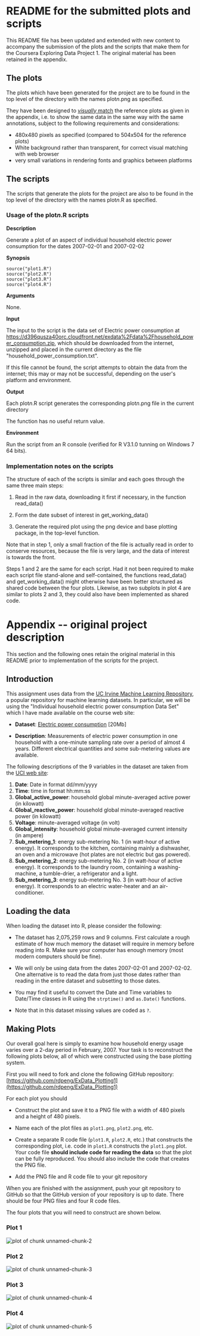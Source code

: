 # README for the submitted plots and scripts

This README file has been updated and extended with new content to accompany the submission of the plots and the scripts that make them for the Coursera Exploring Data Project 1. The original material has been retained in the appendix.

## The plots

The plots which have been generated for the project are to be found in the top level of the directory with the names plot<i>n</i>.png as specified.

They have been designed to [_visually_ match](https://class.coursera.org/exdata-005/forum/thread?thread_id=3#post-10) the reference plots as given in the appendix, i.e. to show the same data in the same way with the same annotations, subject to the following requirements and considerations:

* 480x480 pixels as specified (compared to 504x504 for the reference plots)
* White background rather than transparent, for correct visual matching with web browser 
* very small variations in rendering fonts and graphics between platforms

## The scripts

The scripts that generate the plots for the project are also to be found in the top level of the directory with the names plot<i>n</i>.R as specified. 


### Usage of the plot<i>n</i>.R scripts


**Description**

Generate a plot of an aspect of individual household electric power consumption for the dates 2007-02-01 and 2007-02-02

**Synopsis**

    source("plot1.R")
    source("plot2.R")
    source("plot3.R")
    source("plot4.R")

**Arguments**

None.

**Input**

The input to the script is the data set of Electric power consumption at
https://d396qusza40orc.cloudfront.net/exdata%2Fdata%2Fhousehold_power_consumption.zip,
which should be downloaded from the internet, unzipped and placed in the current directory as the file "household_power_consumption.txt".

If this file cannot be found, the script attempts to obtain the data from the internet; this may or may not be successful, depending on the user's platform and environment.
 
**Output**

Each plot<i>n</i>.R script generates the corresponding plot<i>n</i>.png file in the current directory

The function has no useful return value.

**Environment**

Run the script from an R console (verified for R V3.1.0 tunning on Windows 7 64 bits). 

### Implementation notes on the scripts

The structure of each of the scripts is similar and each goes through the same three main steps:

1. Read in the raw data, downloading it first if necessary, in the function read_data()

2. Form the date subset of interest in get_working_data()

3. Generate the required plot using the png device and base plotting package, in the top-level function.

Note that in step 1, only a small fraction of the file is actually read in order to conserve resources, because the file is very large, and the data of interest is towards the front. 

Steps 1 and 2 are the same for each script. Had it not been required to make each script file stand-alone and self-contained, the functions read_data() and get_working_data() might otherwise have been better structured as shared code between the four plots. Likewise, as two subplots in plot 4 are similar to plots 2 and 3, they could also have been implemented as shared code.

# Appendix -- original project description

This section and the following ones retain the original material in this README prior to implementation of the scripts for the project.

## Introduction 


This assignment uses data from
the <a href="http://archive.ics.uci.edu/ml/">UC Irvine Machine
Learning Repository</a>, a popular repository for machine learning
datasets. In particular, we will be using the "Individual household
electric power consumption Data Set" which I have made available on
the course web site:


* <b>Dataset</b>: <a href="https://d396qusza40orc.cloudfront.net/exdata%2Fdata%2Fhousehold_power_consumption.zip">Electric power consumption</a> [20Mb]

* <b>Description</b>: Measurements of electric power consumption in
one household with a one-minute sampling rate over a period of almost
4 years. Different electrical quantities and some sub-metering values
are available.


The following descriptions of the 9 variables in the dataset are taken
from
the <a href="https://archive.ics.uci.edu/ml/datasets/Individual+household+electric+power+consumption">UCI
web site</a>:

<ol>
<li><b>Date</b>: Date in format dd/mm/yyyy </li>
<li><b>Time</b>: time in format hh:mm:ss </li>
<li><b>Global_active_power</b>: household global minute-averaged active power (in kilowatt) </li>
<li><b>Global_reactive_power</b>: household global minute-averaged reactive power (in kilowatt) </li>
<li><b>Voltage</b>: minute-averaged voltage (in volt) </li>
<li><b>Global_intensity</b>: household global minute-averaged current intensity (in ampere) </li>
<li><b>Sub_metering_1</b>: energy sub-metering No. 1 (in watt-hour of active energy). It corresponds to the kitchen, containing mainly a dishwasher, an oven and a microwave (hot plates are not electric but gas powered). </li>
<li><b>Sub_metering_2</b>: energy sub-metering No. 2 (in watt-hour of active energy). It corresponds to the laundry room, containing a washing-machine, a tumble-drier, a refrigerator and a light. </li>
<li><b>Sub_metering_3</b>: energy sub-metering No. 3 (in watt-hour of active energy). It corresponds to an electric water-heater and an air-conditioner.</li>
</ol>

## Loading the data





When loading the dataset into R, please consider the following:

* The dataset has 2,075,259 rows and 9 columns. First
calculate a rough estimate of how much memory the dataset will require
in memory before reading into R. Make sure your computer has enough
memory (most modern computers should be fine).

* We will only be using data from the dates 2007-02-01 and
2007-02-02. One alternative is to read the data from just those dates
rather than reading in the entire dataset and subsetting to those
dates.

* You may find it useful to convert the Date and Time variables to
Date/Time classes in R using the `strptime()` and `as.Date()`
functions.

* Note that in this dataset missing values are coded as `?`.


## Making Plots

Our overall goal here is simply to examine how household energy usage
varies over a 2-day period in February, 2007. Your task is to
reconstruct the following plots below, all of which were constructed
using the base plotting system.

First you will need to fork and clone the following GitHub repository:
[https://github.com/rdpeng/ExData_Plotting1](https://github.com/rdpeng/ExData_Plotting1)


For each plot you should

* Construct the plot and save it to a PNG file with a width of 480
pixels and a height of 480 pixels.

* Name each of the plot files as `plot1.png`, `plot2.png`, etc.

* Create a separate R code file (`plot1.R`, `plot2.R`, etc.) that
constructs the corresponding plot, i.e. code in `plot1.R` constructs
the `plot1.png` plot. Your code file **should include code for reading
the data** so that the plot can be fully reproduced. You should also
include the code that creates the PNG file.

* Add the PNG file and R code file to your git repository

When you are finished with the assignment, push your git repository to
GitHub so that the GitHub version of your repository is up to
date. There should be four PNG files and four R code files.


The four plots that you will need to construct are shown below. 


### Plot 1


![plot of chunk unnamed-chunk-2](figure/unnamed-chunk-2.png) 


### Plot 2

![plot of chunk unnamed-chunk-3](figure/unnamed-chunk-3.png) 


### Plot 3

![plot of chunk unnamed-chunk-4](figure/unnamed-chunk-4.png) 


### Plot 4

![plot of chunk unnamed-chunk-5](figure/unnamed-chunk-5.png) 

